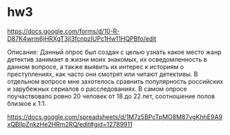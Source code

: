 # hw3
https://docs.google.com/forms/d/10-R-D87K4wrm6jHRXgT3jI3fcnpzIUPc1Hw11HQPBfo/edit

Описание: Данный опрос был создан с целью узнать какое место жанр детектив занимает в жизни моих знакомых, их осведомленность в данном вопросе, а также выявить их интерес к историям о преступлениях, как часто они смотрят или читают детективы. В отдельном вопросе мне захотелось сравнить популярность российских и зарубежных сериалов о расследованиях. В самом опросе поучаствовало ровно 20 человек от 18 до 22 лет, соотношение полов близкое к 1:1. 

https://docs.google.com/spreadsheets/d/1M7z5BPcTpMO8M87vgKhhE9A9xQBllpZnkzHe2HRm2RQ/edit#gid=12789911
